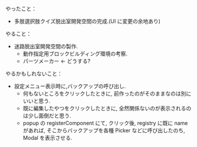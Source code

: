 やったこと：

- 多肢選択肢クイズ脱出室開発空間の完成.(UI に変更の余地あり)

やること：

- 迷路脱出室開発空間の製作.
  - 動作指定用ブロックビルディング環境の考察.
  - パーツメーカー <- どうする?

やるかもしれないこと：

- 設定メニュー表示時に,バックアップの呼び出し.
  - 何もないところをクリックしたときに, 前作ったのがそのままなのは別にいいと思う.
  - 既に編集したやつをクリックしたときに, 全然関係ないのが表示されるのは少し面倒だと思う.
  - popup の registerComponent にて, クリック後, registry に既に name があれば, そこからバックアップを各種 Picker などに呼び出したのち, Modal を表示させる.
